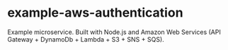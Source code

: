 # example-aws-authentication
Example microservice. Built with Node.js and Amazon Web Services (API Gateway + DynamoDb + Lambda + S3 + SNS + SQS). 
